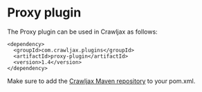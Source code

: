 Proxy plugin
============

The Proxy plugin can be used in Crawljax as follows:

    <dependency>
      <groupId>com.crawljax.plugins</groupId>
      <artifactId>proxy-plugin</artifactId>
      <version>1.4</version>
    </dependency>

Make sure to add the [Crawljax Maven repository](https://github.com/crawljax/crawljax-mvn-repo) to your pom.xml.


